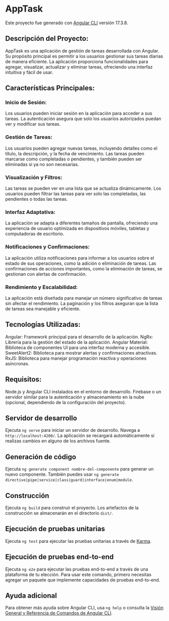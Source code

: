 # AppTask

Este proyecto fue generado con [Angular CLI](https://github.com/angular/angular-cli) versión 17.3.8.

## Descripción del Proyecto:

AppTask es una aplicación de gestión de tareas desarrollada con Angular. Su propósito principal es permitir a los usuarios gestionar sus tareas diarias de manera eficiente. La aplicación proporciona funcionalidades para agregar, visualizar, actualizar y eliminar tareas, ofreciendo una interfaz intuitiva y fácil de usar.

## Características Principales:

### Inicio de Sesión:
Los usuarios pueden iniciar sesión en la aplicación para acceder a sus tareas. La autenticación asegura que solo los usuarios autorizados puedan ver y modificar sus tareas.

### Gestión de Tareas:
Los usuarios pueden agregar nuevas tareas, incluyendo detalles como el título, la descripción, y la fecha de vencimiento.
Las tareas pueden marcarse como completadas o pendientes, y también pueden ser eliminadas si ya no son necesarias.

### Visualización y Filtros:
Las tareas se pueden ver en una lista que se actualiza dinámicamente. Los usuarios pueden filtrar las tareas para ver solo las completadas, las pendientes o todas las tareas.

### Interfaz Adaptativa:
La aplicación se adapta a diferentes tamaños de pantalla, ofreciendo una experiencia de usuario optimizada en dispositivos móviles, tabletas y computadoras de escritorio.

### Notificaciones y Confirmaciones:
La aplicación utiliza notificaciones para informar a los usuarios sobre el estado de sus operaciones, como la adición o eliminación de tareas. Las confirmaciones de acciones importantes, como la eliminación de tareas, se gestionan con alertas de confirmación.

### Rendimiento y Escalabilidad:
La aplicación está diseñada para manejar un número significativo de tareas sin afectar el rendimiento. La paginación y los filtros aseguran que la lista de tareas sea manejable y eficiente.

## Tecnologías Utilizadas:
Angular: Framework principal para el desarrollo de la aplicación.
NgRx: Librería para la gestión del estado de la aplicación.
Angular Material: Biblioteca de componentes UI para una interfaz moderna y accesible.
SweetAlert2: Biblioteca para mostrar alertas y confirmaciones atractivas.
RxJS: Biblioteca para manejar programación reactiva y operaciones asíncronas.

## Requisitos:
Node.js y Angular CLI instalados en el entorno de desarrollo.
Firebase o un servidor similar para la autenticación y almacenamiento en la nube (opcional, dependiendo de la configuración del proyecto).

## Servidor de desarrollo

Ejecuta `ng serve` para iniciar un servidor de desarrollo. Navega a `http://localhost:4200/`. La aplicación se recargará automáticamente si realizas cambios en alguno de los archivos fuente.

## Generación de código

Ejecuta `ng generate component nombre-del-componente` para generar un nuevo componente. También puedes usar `ng generate directive|pipe|service|class|guard|interface|enum|module`.

## Construcción

Ejecuta `ng build` para construir el proyecto. Los artefactos de la construcción se almacenarán en el directorio `dist/`.

## Ejecución de pruebas unitarias

Ejecuta `ng test` para ejecutar las pruebas unitarias a través de [Karma](https://karma-runner.github.io).

## Ejecución de pruebas end-to-end

Ejecuta `ng e2e` para ejecutar las pruebas end-to-end a través de una plataforma de tu elección. Para usar este comando, primero necesitas agregar un paquete que implemente capacidades de pruebas end-to-end.

## Ayuda adicional

Para obtener más ayuda sobre Angular CLI, usa `ng help` o consulta la [Visión General y Referencia de Comandos de Angular CLI](https://angular.io/cli).

